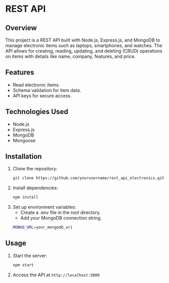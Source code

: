 # REST API 
## Overview
This project is a REST API built with Node.js, Express.js, and MongoDB to manage electronic items such as laptops, smartphones, and watches. The API allows for creating, reading, updating, and deleting (CRUD) operations on items with details like name, company, features, and price.

## Features
- Read electronic items.
- Schema validation for item data.
- API keys for secure access.

## Technologies Used
- Node.js
- Express.js
- MongoDB
- Mongoose

## Installation

1. Clone the repository:
   ```bash
   git clone https://github.com/yourusername/rest_api_electronics.git
2. Install dependencies:
   ```bash
   npm install
3. Set up environment variables:
   - Create a .env file in the root directory.
   - Add your MongoDB connection string.
   ```bash
   MONGO_URL=your_mongodb_uri
## Usage
1. Start the server:
   ```bash
   npm start
2. Access the API at `http://localhost:5000`
   
